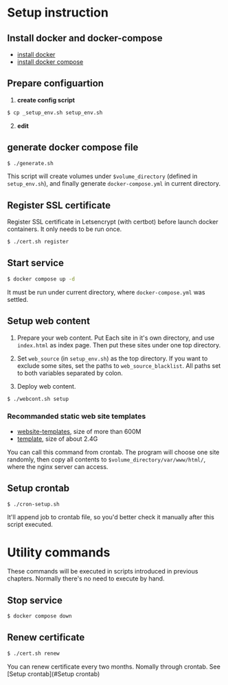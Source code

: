 # Setup instruction

## Install docker and docker-compose

* [install docker](https://docs.docker.com/engine/install/ubuntu/)
* [install docker compose](https://docs.docker.com/compose/install/compose-plugin/#installing-compose-on-linux-systems)

## Prepare configuartion
1. **create config script**

```bash
$ cp _setup_env.sh setup_env.sh
```

2. **edit**

## generate docker compose file

```bash
$ ./generate.sh
```

This script will create volumes under `$volume_directory` (defined in `setup_env.sh`), and finally generate `docker-compose.yml` in current directory.

## Register SSL certificate

Register SSL certificate in Letsencrypt (with certbot) before launch docker containers. It only needs to be run once.

```bash
$ ./cert.sh register
```

## Start service

```bash
$ docker compose up -d
```

It must be run under current directory, where `docker-compose.yml` was settled.

## Setup web content

1. Prepare your web content. Put Each site in it's own directory, and use `index.html` as index page. Then put these sites under one top directory.

2. Set `web_source` (in `setup_env.sh`) as the top directory. If you want to exclude some sites, set the paths to `web_source_blacklist`. All paths set to both variables separated by colon.

3. Deploy web content. 

```bash
$ ./webcont.sh setup
```

### Recommanded static web site templates
* [website-templates](https://github.com/learning-zone/website-templates), size of more than 600M
* [template](https://github.com/toidicode/template), size of about 2.4G

You can call this command from crontab. The program will choose one site randomly, then copy all contents to `$volume_directory/var/www/html/`, where the nginx server can access.

## Setup crontab

```bash
$ ./cron-setup.sh
```

It'll append job to crontab file, so you'd better check it manually after this script executed.

# Utility commands

These commands will be executed in scripts introduced in previous chapters. Normally there's no need to execute by hand.

## Stop service

```bash
$ docker compose down
```

## Renew certificate

```bash
$ ./cert.sh renew
```

You can renew certificate every two months. Nomally through crontab. See [Setup crontab](#Setup crontab)

